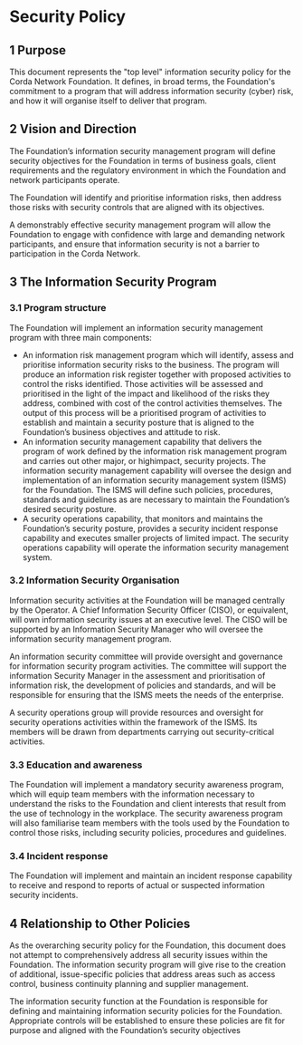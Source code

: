# Security Policy

## 1 Purpose

This document represents the "top level" information security policy for the Corda Network Foundation. It defines, in
broad terms, the Foundation's commitment to a program that will address information security (cyber) risk, and how it
will organise itself to deliver that program.

## 2 Vision and Direction

The Foundation’s information security management program will define security objectives for the Foundation in terms
of business goals, client requirements and the regulatory environment in which the Foundation and network participants
operate.

The Foundation will identify and prioritise information risks, then address those risks with security controls that 
are aligned with its objectives.

A demonstrably effective security management program will allow the Foundation to engage with confidence with large 
and demanding network participants, and ensure that information security is not a barrier to participation in the Corda 
Network.

## 3 The Information Security Program

### 3.1 Program structure

The Foundation will implement an information security management program with three main components:
* An information risk management program which will identify, assess and prioritise information security risks to the 
business. The program will produce an information risk register together with proposed activities to control the risks 
identified. Those activities will be assessed and prioritised in the light of the impact and likelihood of the risks 
they address, combined with cost of the control activities themselves. The output of this process will be a 
prioritised program of activities to establish and maintain a security posture that is aligned to the Foundation’s 
business objectives and attitude to risk.
* An information security management capability that delivers the program of work defined by the information risk 
management program and carries out other major, or highimpact, security projects. The information security management 
capability will oversee the design and implementation of an information security management system (ISMS) for the 
Foundation. The ISMS will define such policies, procedures, standards and guidelines as are necessary to maintain the 
Foundation’s desired security posture.
* A security operations capability, that monitors and maintains the Foundation’s security posture, provides a security 
incident response capability and executes smaller projects of limited impact. The security operations capability will 
operate the information security management system.

### 3.2 Information Security Organisation

Information security activities at the Foundation will be managed centrally by the Operator. A Chief Information Security Officer 
(CISO), or equivalent, will own information security issues at an executive level. The CISO will be supported by an 
Information Security Manager who will oversee the information security management program.

An information security committee will provide oversight and governance for information security program activities. 
The committee will support the information Security Manager in the assessment and prioritisation of information risk, 
the development of policies and standards, and will be responsible for ensuring that the ISMS meets the needs of the 
enterprise.

A security operations group will provide resources and oversight for security operations activities within the framework 
of the ISMS. Its members will be drawn from departments carrying out security-critical activities.

### 3.3 Education and awareness

The Foundation will implement a mandatory security awareness program, which will equip team members with the information 
necessary to understand the risks to the Foundation and client interests that result from the use of technology in the 
workplace. The security awareness program will also familiarise team members with the tools used by the Foundation to 
control those risks, including security policies, procedures and guidelines.

### 3.4 Incident response

The Foundation will implement and maintain an incident response capability to receive and respond to reports of actual 
or suspected information security incidents.

## 4 Relationship to Other Policies

As the overarching security policy for the Foundation, this document does not attempt to comprehensively address all 
security issues within the Foundation. The information security program will give rise to the creation of additional, 
issue-specific policies that address areas such as access control, business continuity planning and supplier management.

The information security function at the Foundation is responsible for defining and maintaining information security 
policies for the Foundation. Appropriate controls will be established to ensure these policies are fit for purpose and 
aligned with the Foundation’s security objectives